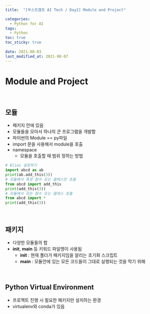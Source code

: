 ```yaml
---
title:  "[부스트캠프 AI Tech / Day2] Module and Project"

categories:
  - Python for AI
tags:
  - Python
toc: true
toc_sticky: true
 
date: 2021-08-03
last_modified_at: 2021-08-07
---
```


# Module and Project  
<br>

## 모듈  
* 패키지 안에 있음  
* 모듈들을 모아서 하나의 큰 프로그램을 개발함  
* 파이썬의 Module == py파일  
* import 문을 사용해서 module을 호출  
* namespace  
	* 모듈을 호출할 때 범위 정하는 방법  
```python
# Alias 설정하기
import abcd as ab
print(ab.add_this(3))
# 모듈에서 특정 함수 또는 클래스만 호출
from abcd import add_this
print(add_this(3))
# 모듈에서 모든 함수 또는 클래스 호출
from abcd import *
print(add_this(3))
``` 
<br>

## 패키지  
* 다양한 모듈들의 합  
* __init__, __main__ 등 키워드 파일명이 사용됨  
	* __init__ : 현재 폴더가 패키지임을 알리는 초기화 스크립트  
	* __main__ : 모듈안에 있는 모든 코드들이 그대로 실행되는 것을 막기 위해  
<br>
	
## Python Virtual Environment  
* 프로젝트 진행 시 필요한 패키지만 설치하는 환경  
* virtualenv와 conda가 있음   
